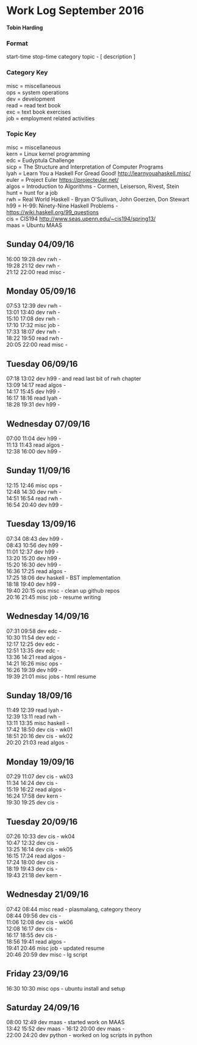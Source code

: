 Work Log September 2016  
=======================  
**Tobin Harding**  
  
### Format  
start-time stop-time category topic - [ description ]  
  
### Category Key  
misc = miscellaneous  
ops = system operations  
dev = development  
read = read text book  
exc = text book exercises  
job = employment related activities  
  
### Topic Key  
misc = miscellaneous  
kern = Linux kernel programming  
edc = Eudyptula Challenge  
sicp = The Structure and Interpretation of Computer Programs  
lyah = Learn You a Haskell For Gread Good! http://learnyouahaskell.misc/  
euler = Project Euler https://projecteuler.net/  
algos = Introduction to Algorithms - Cormen, Leiserson, Rivest, Stein  
hunt = hunt for a job  
rwh = Real World Haskell - Bryan O'Sullivan, John Goerzen, Don Stewart  
h99 = H-99: Ninety-Nine Haskell Problems - https://wiki.haskell.org/99_questions  
cis = CIS194 http://www.seas.upenn.edu/~cis194/spring13/  
maas = Ubuntu MAAS  
  
Sunday 04/09/16  
----------------  
16:00 19:28 dev rwh -  
19:28 21:12 dev rwh -  
21:12 22:00 read misc -  
  
Monday 05/09/16  
----------------  
07:53 12:39 dev rwh -  
13:01 13:40 dev rwh -  
15:10 17:08 dev rwh -  
17:10 17:32 misc job -  
17:33 18:07 dev rwh -  
18:22 19:50 read rwh -  
20:05 22:00 read misc -  
  
Tuesday 06/09/16  
----------------  
07:18 13:02 dev h99 - and read last bit of rwh chapter  
13:09 14:17 read algos -  
14:17 15:45 dev h99 -  
16:17 18:16 read lyah -  
18:28 19:31 dev h99 -  
  
Wednesday 07/09/16  
----------------  
07:00 11:04 dev h99 -  
11:13 11:43 read algos -  
12:38 16:00 dev h99 -  
  
Sunday 11/09/16  
----------------  
12:15 12:46 misc ops -  
12:48 14:30 dev rwh -  
14:51 16:54 read rwh -  
16:54 20:40 dev h99 -  
  
Tuesday 13/09/16  
----------------  
07:34 08:43 dev h99 -  
08:43 10:56 dev h99 -  
11:01 12:37 dev h99 -  
13:20 15:20 dev h99 -  
15:20 16:30 dev h99 -  
16:36 17:25 read algos -  
17:25 18:06 dev haskell - BST implementation  
18:18 19:40 dev h99 -  
19:40 20:15 ops misc - clean up github repos  
20:16 21:45 misc job - resume writing  
  
Wednesday 14/09/16  
----------------  
07:31 09:58 dev edc -  
10:30 11:54 dev edc -  
12:17 12:25 dev edc -  
12:51 13:35 dev edc -  
13:36 14:21 read algos -  
14:21 16:26 misc ops -  
16:26 19:39 dev h99 -  
19:39 21:01 misc jobs - html resume  
  
Sunday 18/09/16  
----------------  
11:49 12:39 read lyah -  
12:39 13:11 read rwh -  
13:11 13:35 misc haskell -  
17:42 18:50 dev cis - wk01  
18:51 20:16 dev cis - wk02  
20:20 21:03 read algos -  
  
Monday 19/09/16  
----------------  
07:29 11:07 dev cis - wk03  
11:34 14:24 dev cis -  
15:19 16:22 read algos -  
16:24 17:58 dev kern -  
19:30 19:25 dev cis -  
  
Tuesday 20/09/16  
----------------  
07:26 10:33 dev cis - wk04  
10:47 12:32 dev cis -  
13:25 16:14 dev cis - wk05  
16:15 17:24 read algos -  
17:24 18:00 dev cis -  
18:19 19:43 dev cis -  
19:43 21:18 dev kern -  
  
Wednesday 21/09/16  
----------------  
07:42 08:44 misc read - plasmalang, category theory  
08:44 09:56 dev cis -  
11:06 12:08 dev cis - wk06  
12:08 16:17 dev cis -  
16:17 18:55 dev cis -  
18:56 19:41 read algos -  
19:41 20:46 misc job - updated resume  
20:46 20:59 dev misc - lg script  
  
Friday 23/09/16  
----------------  
16:30 10:30 misc ops - ubuntu install and setup  
  
Saturday 24/09/16  
-----------------  
08:00 12:49 dev maas - started work on MAAS  
13:42 15:52 dev maas -
16:12 20:00 dev maas -  
22:00 24:20 dev python - worked on log scripts in python  

 
